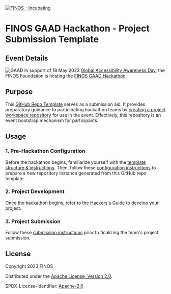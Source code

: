 [![FINOS - Incubating](https://cdn.jsdelivr.net/gh/finos/contrib-toolbox@master/images/badge-incubating.svg)](https://finosfoundation.atlassian.net/wiki/display/FINOS/Incubating)

# FINOS GAAD Hackathon -  Project Submission Template

## Event Details
![GAAD](https://accessibility.day/wp-content/uploads/2020/03/Group-461.svg)
In support of 18 May 2023 [Global Accessibility Awareness Day](https://accessibility.day), the FINOS Foundation is hosting the [FINOS GAAD Hackathon][1].

## Purpose
This [GitHub Repo Template][7] serves as a submission aid. It provides preparatory guidance to participating hackathon teams by [creating a project workspace repository][8] for use in the event. Effectively, this repository is an event  bootstrap mechanism for participants.
## Usage
### 1. Pre-Hackathon Configuration
Before the hackathon begins, familiarize yourself with the [template structure & instructions](./GETTING_STARTED.md). Then, follow these [configuration instructions](./submission-guides/configuration-instructions.md) to prepare a new repository instance generated from this GitHub repo template.

### 2. Project Development
Once the hackathon begins, refer to the [Hackers's Guide](./HELP.md) to develop your project.

### 3. Project Submission
Follow these [submission instructions](./submission-guides/submission-instructions.md) prior to finalizing the team's project submission.

## License

Copyright 2023 FINOS

Distributed under the [Apache License, Version 2.0](http://www.apache.org/licenses/LICENSE-2.0).

SPDX-License-Identifier: [Apache-2.0](https://spdx.org/licenses/Apache-2.0)




[1]: https://www.finos.org/hosted-events/2023-05-15-gaad-hackathon

[7]: https://docs.github.com/en/free-pro-team@latest/github/creating-cloning-and-archiving-repositories/creating-a-template-repository
[8]: https://docs.github.com/en/free-pro-team@latest/github/creating-cloning-and-archiving-repositories/creating-a-repository-from-a-template
[9]: https://docs.github.com/en/free-pro-team@latest/github/creating-cloning-and-archiving-repositories/cloning-a-repository








